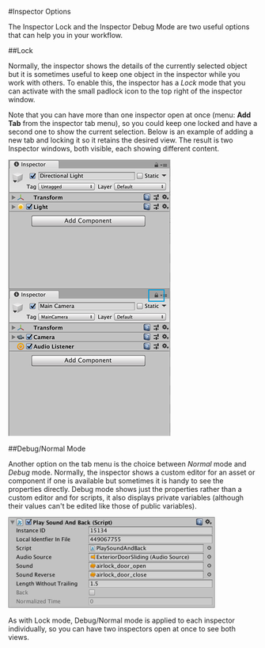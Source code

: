 #Inspector Options

The Inspector Lock and the Inspector Debug Mode are two useful options that can help you in your workflow. 

##Lock

Normally, the inspector shows the details of the currently selected object but it is sometimes useful to keep one object in the inspector while you work with others. To enable this, the inspector has a _Lock_ mode that you can activate with the small padlock icon to the top right of the inspector window. 

Note that you can have more than one inspector open at once (menu: __Add Tab__ from the inspector tab menu), so you could keep one locked and have a second one to show the current selection. Below is an example of adding a new tab and locking it so it retains the desired view. The result is two Inspector windows, both visible, each showing different content.

![Adding a new tab, docking it under the current inspector tab, and locking it.](../uploads/Main/KeepProjectSettingsPane.png) 


##Debug/Normal Mode

Another option on the tab menu is the choice between _Normal_ mode and _Debug_ mode. Normally, the inspector shows a custom editor for an asset or component if one is available but sometimes it is handy to see the properties directly. Debug mode shows just the properties rather than a custom editor and for scripts, it also displays private variables (although their values can't be edited like those of public variables).

![Script as seen in Debug mode with greyed private variables](../uploads/Main/DebugModeInspector.png)

As with Lock mode, Debug/Normal mode is applied to each inspector individually, so you can have two inspectors open at once to see both views.